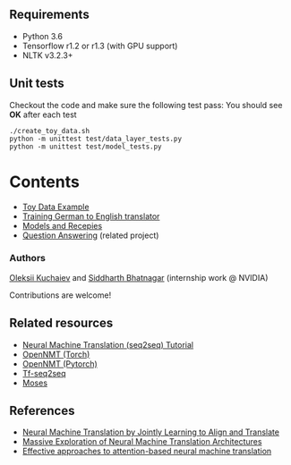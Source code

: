 ## Requirements
* Python 3.6
* Tensorflow r1.2 or r1.3 (with GPU support)
* NLTK v3.2.3+

## Unit tests
Checkout the code and make sure the following test pass:
You should see **OK** after each test

```
./create_toy_data.sh
python -m unittest test/data_layer_tests.py
python -m unittest test/model_tests.py
```

# Contents
* [Toy Data Example](https://github.com/NVIDIA/OpenSeq2Seq/wiki/Toy-data-example)
* [Training German to English translator](https://github.com/NVIDIA/OpenSeq2Seq/wiki/Training-German-to-English-translator)
* [Models and Recepies](https://github.com/NVIDIA/OpenSeq2Seq/wiki/Models-and-Recepies)
* [Question Answering](https://github.com/NVIDIA/OpenSeq2Seq/blob/master/QuestionAnswering/README.md) (related project)

### Authors
[Oleksii Kuchaiev](https://github.com/okuchaiev) and [Siddharth Bhatnagar](https://github.com/siddharthbhatnagar) (internship work @ NVIDIA)

Contributions are welcome!

## Related resources
* [Neural Machine Translation (seq2seq) Tutorial](https://github.com/tensorflow/nmt)
* [OpenNMT (Torch)](http://opennmt.net/)
* [OpenNMT (Pytorch)](https://github.com/OpenNMT/OpenNMT-py)
* [Tf-seq2seq](https://github.com/google/seq2seq)
* [Moses](http://www.statmt.org/moses/)

## References
* [Neural Machine Translation by Jointly Learning to Align and Translate](https://arxiv.org/abs/1409.0473)
* [Massive Exploration of Neural Machine Translation Architectures](https://arxiv.org/abs/1703.03906)
* [Effective approaches to attention-based neural machine translation](https://arxiv.org/abs/1508.04025)
